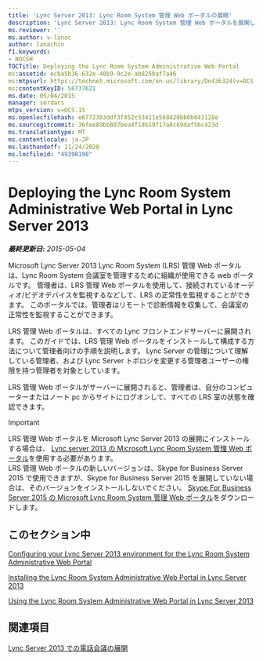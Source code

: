 ```yaml
---
title: 'Lync Server 2013: Lync Room System 管理 Web ポータルの展開'
description: 'Lync Server 2013: Lync Room System 管理 Web ポータルを展開しています。'
ms.reviewer: ''
ms.author: v-lanac
author: lanachin
f1.keywords:
- NOCSH
TOCTitle: Deploying the Lync Room System Administrative Web Portal
ms:assetid: ecba5b36-632e-40b9-9c2e-ab825baf7a46
ms:mtpsurl: https://technet.microsoft.com/en-us/library/Dn436324(v=OCS.15)
ms:contentKeyID: 56737621
ms.date: 05/04/2015
manager: serdars
mtps_version: v=OCS.15
ms.openlocfilehash: e67723b3ddf3f452c53411e560420bb0b043128e
ms.sourcegitcommit: 36fee89bb887bea4f18b19f17a8c69daf5bc423d
ms.translationtype: MT
ms.contentlocale: ja-JP
ms.lasthandoff: 11/24/2020
ms.locfileid: "49398198"
---
```

# <a name="deploying-the-lync-room-system-administrative-web-portal-in-lync-server-2013"></a>Deploying the Lync Room System Administrative Web Portal in Lync Server 2013

<div data-xmlns="http://www.w3.org/1999/xhtml">

<div class="topic" data-xmlns="http://www.w3.org/1999/xhtml" data-msxsl="urn:schemas-microsoft-com:xslt" data-cs="https://msdn.microsoft.com/">

<div data-asp="https://msdn2.microsoft.com/asp">



</div>

<div id="mainSection">

<div id="mainBody">

<span> </span>

_**最終更新日:** 2015-05-04_

Microsoft Lync Server 2013 Lync Room System (LRS) 管理 Web ポータルは、Lync Room System 会議室を管理するために組織が使用できる web ポータルです。 管理者は、LRS 管理 Web ポータルを使用して、接続されているオーディオ/ビデオデバイスを監視するなどして、LRS の正常性を監視することができます。 このポータルでは、管理者はリモートで診断情報を収集して、会議室の正常性を監視することができます。

LRS 管理 Web ポータルは、すべての Lync フロントエンドサーバーに展開されます。 このガイドでは、LRS 管理 Web ポータルをインストールして構成する方法について管理者向けの手順を説明します。 Lync Server の管理について理解している管理者、および Lync Server トポロジを変更する管理者ユーザーの権限を持つ管理者を対象としています。

LRS 管理 Web ポータルがサーバーに展開されると、管理者は、自分のコンピューターまたはノート pc からサイトにログオンして、すべての LRS 室の状態を確認できます。

<div>


> [!IMPORTANT]  
> LRS 管理 Web ポータルを Microsoft Lync Server 2013 の展開にインストールする場合は、 <A href="https://go.microsoft.com/fwlink/p/?linkid=544806">Lync server 2013 の Microsoft Lync Room System 管理 Web ポータル</A>を使用する必要があります。<BR>LRS 管理 Web ポータルの新しいバージョンは、Skype for Business Server 2015 で使用できますが、Skype for Business Server 2015 を展開していない場合は、そのバージョンをインストールしないでください。 <A href="https://go.microsoft.com/fwlink/?linkid=544807">Skype For Business Server 2015 の Microsoft Lync Room System 管理 Web ポータル</A>をダウンロードします。



</div>

<div>

## <a name="in-this-section"></a>このセクション中

[Configuring your Lync Server 2013 environment for the Lync Room System Administrative Web Portal](lync-server-2013-configuring-your-environment-for-the-lync-room-system-administrative-web-portal.md)

[Installing the Lync Room System Administrative Web Portal in Lync Server 2013](lync-server-2013-installing-the-lync-room-system-administrative-web-portal.md)

[Using the Lync Room System Administrative Web Portal in Lync Server 2013](lync-server-2013-using-the-lync-room-system-administrative-web-portal.md)

</div>

<div>

## <a name="see-also"></a>関連項目


[Lync Server 2013 での電話会議の展開](lync-server-2013-deploying-conferencing.md)  
  

</div>

</div>

<span> </span>

</div>

</div>

</div>


